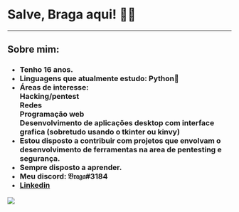 <h1> Salve, Braga aqui! 👨‍💻 </h1>
<hr>
<h2> Sobre mim: </h2>
<h3> 
  <ul>
    <li>Tenho 16 anos.</li>
    <li>Linguagens que atualmente estudo: Python🐍</li> 
    <li>Áreas de interesse:
       <br>Hacking/pentest
       <br>Redes
       <br>Programação web
       <br>Desenvolvimento de aplicações desktop com interface grafica (sobretudo usando o tkinter ou kinvy)
    </li>
    <li>Estou disposto a contribuir com projetos que envolvam o desenvolvimento de ferramentas na area de pentesting e segurança.</li>
    <li>Sempre disposto a aprender.</li>
    <li>Meu discord: 𝔅𝔯𝔞𝔤𝔞#3184 </li>
    <li><a href='https://www.linkedin.com/in/-arthur-braga-/'>Linkedin</a></li>
  </ul>
</h3>
<img src='https://github-readme-stats.vercel.app/api?username=Braga451&theme=vision-friendly-dark'>
